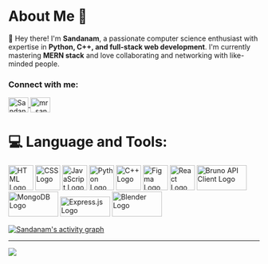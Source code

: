 # About Me 👋  

👋 Hey there! I'm **Sandanam**, a passionate computer science enthusiast with expertise in **Python, C++, and full-stack web development**. I'm currently mastering **MERN stack** and love collaborating and networking with like-minded people.  

<h3 align="left">Connect with me:</h3>
<p align="left">
<a href="https://www.linkedin.com/in/sandanam-k-3654b5308/" target="blank">
  <img align="center" src="https://raw.githubusercontent.com/rahuldkjain/github-profile-readme-generator/master/src/images/icons/Social/linked-in-alt.svg" alt="Sandanam K" height="30" width="40" />
</a>
<a href="https://www.instagram.com/mr..sandy?igsh=cGY3YmxzN2hvZmZ3" target="blank">
  <img align="center" src="https://raw.githubusercontent.com/rahuldkjain/github-profile-readme-generator/master/src/images/icons/Social/instagram.svg" alt="mr..sandy" height="30" width="40" />
</a>
</p>

# 💻 Language and Tools:
<img src="https://upload.wikimedia.org/wikipedia/commons/6/61/HTML5_logo_and_wordmark.svg" 
     alt="HTML Logo" 
     width="50" 
     height="50">
<img src="https://upload.wikimedia.org/wikipedia/commons/d/d5/CSS3_logo_and_wordmark.svg" 
     alt="CSS Logo" 
     width="50" 
     height="50">
<img src="https://upload.wikimedia.org/wikipedia/commons/6/6a/JavaScript-logo.png" 
     alt="JavaScript Logo" 
     width="50" 
     height="50">
<img src="https://upload.wikimedia.org/wikipedia/commons/c/c3/Python-logo-notext.svg" alt="Python Logo" width="50" height="50">
<img src="https://upload.wikimedia.org/wikipedia/commons/1/18/ISO_C%2B%2B_Logo.svg" 
     alt="C++ Logo" 
     width="50" 
     height="50">
<img src="https://upload.wikimedia.org/wikipedia/commons/3/33/Figma-logo.svg" 
     alt="Figma Logo" 
     width="50" 
     height="50">
<img src="https://upload.wikimedia.org/wikipedia/commons/a/a7/React-icon.svg" 
     alt="React Logo" 
     width="50" 
     height="50">
<img src="https://www.usebruno.com/logo.png" alt="Bruno API Client Logo" width="100" height="50">
<img src="https://1000logos.net/wp-content/uploads/2020/08/MongoDB-Logo.png" 
     alt="MongoDB Logo" 
     width="100" 
     height="50">
<img src="https://www.vectorlogo.zone/logos/expressjs/expressjs-ar21.svg" 
     alt="Express.js Logo" 
     width="100" 
     height="40">
<img src="https://download.blender.org/branding/blender_logo.png" alt="Blender Logo" width="100" height="50">

[![Sandanam's activity graph](https://github-readme-activity-graph.vercel.app/graph?username=4SxSANDY&bg_color=000000&color=f5f5f5&line=9e4c98&point=f5f5f5&area=true&hide_border=true)](https://github.com/ashutosh00710/github-readme-activity-graph)



---

[![](https://visitcount.itsvg.in/api?id=blesjosh&icon=0&color=4)](https://visitcount.itsvg.in)
